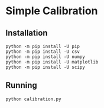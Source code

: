# Simple Calibration

## Installation
	python -m pip install -U pip
	python -m pip install -U csv
	python -m pip install -U numpy
	python -m pip install -U matplotlib
	python -m pip install -U scipy

## Running
	python calibration.py
